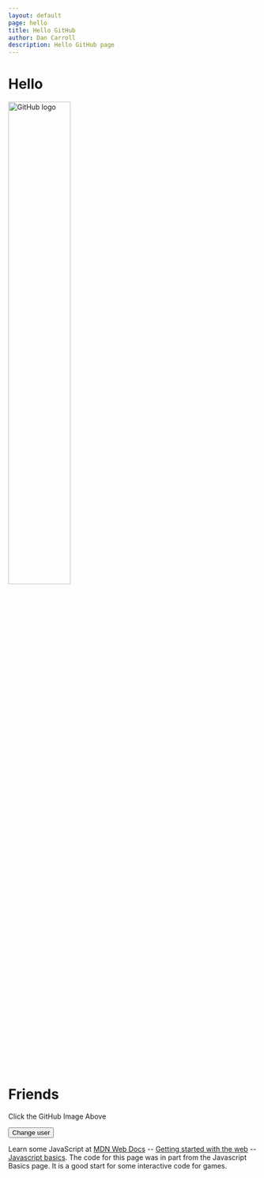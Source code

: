 ```yaml
---
layout: default
page: hello
title: Hello GitHub
author: Dan Carroll
description: Hello GitHub page
---
```


<h1 class="display-1 fw-bold">Hello</h1>
<p class="text-center"><img src="{{ site.baseurl }}/assets/images/GitHub_Logo.png" alt="GitHub logo" width="50%"></p>
<h1 id="whoIsIt" class="display-1 fw-bold text-end">Friends</h1>

<p class="text-center">
    Click the GitHub Image Above
</p>
<p class="text-center">
    <button>Change user</button>
</p>
<p>
  Learn some JavaScript at <a href="https://developer.mozilla.org/en-US/docs/Learn" alt="mdn web docs">MDN Web Docs</a> -- <a href="https://developer.mozilla.org/en-US/docs/Learn/Getting_started_with_the_web" alt="getting started with the web">Getting started with the web</a> -- <a href="https://developer.mozilla.org/en-US/docs/Learn/Getting_started_with_the_web/JavaScript_basics" alt="javascript basics">Javascript basics</a>. The code for this page was in part from the Javascript Basics page. It is a good start for some interactive code for games.
</p>

<script>
    const myImage = document.querySelector("img");

    myImage.onclick = () => {
    const mySrc = myImage.getAttribute("src");
    if (mySrc === "{{ site.baseurl }}/assets/images/GitHub_Logo.png") {
        myImage.setAttribute("src", "{{ site.baseurl }}/assets/images/github-mark.png");
        myImage.alt = "github mark";
        myImage.style.width = "35%";
    } else {
        myImage.setAttribute("src", "{{ site.baseurl }}/assets/images/GitHub_Logo.png");
        myImage.alt = "github logo";
        myImage.style.width = "50%";
    }
    };

    let myButton = document.querySelector("button");
    let myHeading = document.getElementById("whoIsIt");

    function setUserName() {
    const myName = prompt("Please enter your name.");
    if (!myName) {
        setUserName();
    } else {
        localStorage.setItem("name", myName);
        myHeading.textContent = `${myName}`;
    }
    }

    if (!localStorage.getItem("name")) {
    setUserName();
    } else {
    const storedName = localStorage.getItem("name");
    myHeading.textContent = `${storedName}`;
    }

    myButton.onclick = () => {
    setUserName();
    };

</script>
